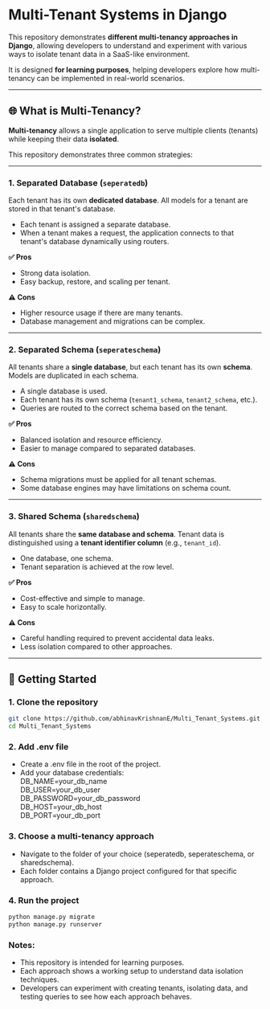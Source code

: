 # Multi-Tenant Systems in Django  

This repository demonstrates **different multi-tenancy approaches in Django**, allowing developers to understand and experiment with various ways to isolate tenant data in a SaaS-like environment.  

It is designed **for learning purposes**, helping developers explore how multi-tenancy can be implemented in real-world scenarios.  

---

## 🌐 What is Multi-Tenancy?  
**Multi-tenancy** allows a single application to serve multiple clients (tenants) while keeping their data **isolated**.  

This repository demonstrates three common strategies:  

---

### 1. Separated Database (`seperatedb`)  

Each tenant has its own **dedicated database**. All models for a tenant are stored in that tenant's database.  

- Each tenant is assigned a separate database.  
- When a tenant makes a request, the application connects to that tenant's database dynamically using routers.  

**✅ Pros**  
- Strong data isolation.  
- Easy backup, restore, and scaling per tenant.  

**⚠️ Cons**  
- Higher resource usage if there are many tenants.  
- Database management and migrations can be complex.  

---

### 2. Separated Schema (`seperateschema`)  

All tenants share a **single database**, but each tenant has its own **schema**. Models are duplicated in each schema.  

- A single database is used.  
- Each tenant has its own schema (`tenant1_schema`, `tenant2_schema`, etc.).  
- Queries are routed to the correct schema based on the tenant.  

**✅ Pros**  
- Balanced isolation and resource efficiency.  
- Easier to manage compared to separated databases.  

**⚠️ Cons**  
- Schema migrations must be applied for all tenant schemas.  
- Some database engines may have limitations on schema count.  

---

### 3. Shared Schema (`sharedschema`)  

All tenants share the **same database and schema**. Tenant data is distinguished using a **tenant identifier column** (e.g., `tenant_id`).  

- One database, one schema.  
- Tenant separation is achieved at the row level.  

**✅ Pros**  
- Cost-effective and simple to manage.  
- Easy to scale horizontally.  

**⚠️ Cons**  
- Careful handling required to prevent accidental data leaks.  
- Less isolation compared to other approaches.  

---

## 🚀 Getting Started  

### 1. Clone the repository  
```bash
git clone https://github.com/abhinavKrishnanE/Multi_Tenant_Systems.git
cd Multi_Tenant_Systems
```
### 2. Add .env file

- Create a .env file in the root of the project.
- Add your database credentials:<br>
DB_NAME=your_db_name <br>
DB_USER=your_db_user <br>
DB_PASSWORD=your_db_password <br>
DB_HOST=your_db_host <br>
DB_PORT=your_db_port<br>

### 3. Choose a multi-tenancy approach

- Navigate to the folder of your choice (seperatedb, seperateschema, or sharedschema).
- Each folder contains a Django project configured for that specific approach.

### 4. Run the project

```bash
python manage.py migrate
python manage.py runserver
```

### Notes:
- This repository is intended for learning purposes.
- Each approach shows a working setup to understand data isolation techniques.
- Developers can experiment with creating tenants, isolating data, and testing queries to see how each approach behaves.
